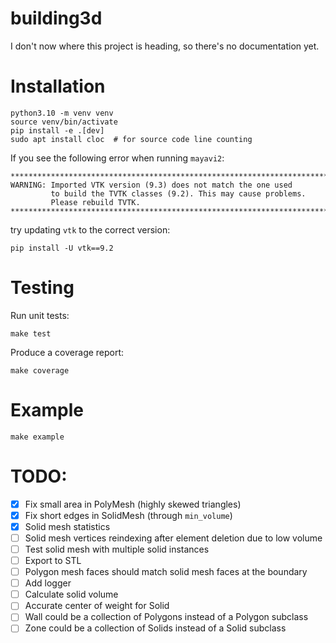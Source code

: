 # building3d

I don't now where this project is heading, so there's no documentation yet.

# Installation
```
python3.10 -m venv venv
source venv/bin/activate
pip install -e .[dev]
sudo apt install cloc  # for source code line counting
```

If you see the following error when running `mayavi2`:
```
********************************************************************************
WARNING: Imported VTK version (9.3) does not match the one used
         to build the TVTK classes (9.2). This may cause problems.
         Please rebuild TVTK.
********************************************************************************
```
try updating `vtk` to the correct version:
```
pip install -U vtk==9.2
```

# Testing

Run unit tests:
```
make test
```

Produce a coverage report:
```
make coverage
```

# Example
```
make example
```

# TODO:

- [x] Fix small area in PolyMesh (highly skewed triangles)
- [x] Fix short edges in SolidMesh (through `min_volume`)
- [x] Solid mesh statistics
- [ ] Solid mesh vertices reindexing after element deletion due to low volume
- [ ] Test solid mesh with multiple solid instances
- [ ] Export to STL
- [ ] Polygon mesh faces should match solid mesh faces at the boundary
- [ ] Add logger
- [ ] Calculate solid volume
- [ ] Accurate center of weight for Solid
- [ ] Wall could be a collection of Polygons instead of a Polygon subclass
- [ ] Zone could be a collection of Solids instead of a Solid subclass
